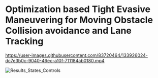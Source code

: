 # Optimization based Tight Evasive Maneuvering for Moving Obstacle Collision avoidance and Lane Tracking




https://user-images.githubusercontent.com/83720464/133926024-dc7e3b0c-9040-46ec-a10f-711184ab0180.mp4

![Results_States_Controls](https://user-images.githubusercontent.com/83720464/133926028-5e4cc311-ea32-4462-ac36-17d03bf06447.png)

